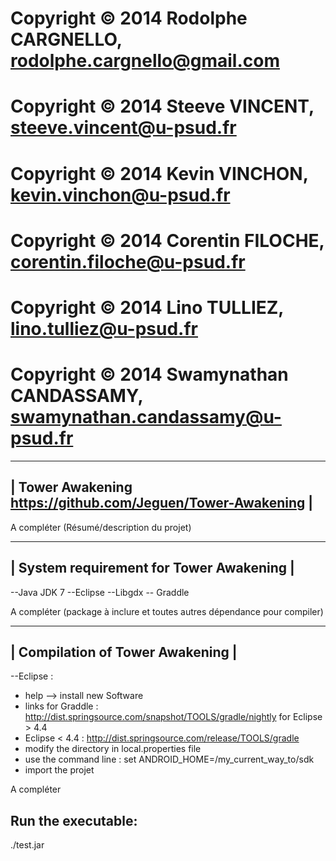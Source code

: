 # Copyright © 2014 Rodolphe CARGNELLO, rodolphe.cargnello@gmail.com
# Copyright © 2014 Steeve VINCENT, steeve.vincent@u-psud.fr
# Copyright © 2014 Kevin VINCHON, kevin.vinchon@u-psud.fr
# Copyright © 2014 Corentin FILOCHE, corentin.filoche@u-psud.fr
# Copyright © 2014 Lino TULLIEZ, lino.tulliez@u-psud.fr
# Copyright © 2014 Swamynathan CANDASSAMY, swamynathan.candassamy@u-psud.fr





 -----------------------------------------------------------
| Tower Awakening https://github.com/Jeguen/Tower-Awakening |
 -----------------------------------------------------------

A compléter (Résumé/description du projet)


 -----------------------------------------
| System requirement for Tower Awakening  |
 -----------------------------------------
--Java JDK 7
--Eclipse
--Libgdx
-- Graddle


A compléter (package à inclure et toutes autres dépendance pour compiler)

 --------------------------------
| Compilation of Tower Awakening |
 --------------------------------
--Eclipse : 
- help --> install new Software
- links for Graddle : http://dist.springsource.com/snapshot/TOOLS/gradle/nightly for Eclipse > 4.4
- Eclipse < 4.4 : http://dist.springsource.com/release/TOOLS/gradle
- modify the directory in local.properties file 
- use the command line : set ANDROID_HOME=/my_current_way_to/sdk
- import the projet 

A compléter

Run the executable:
------------------
./test.jar
